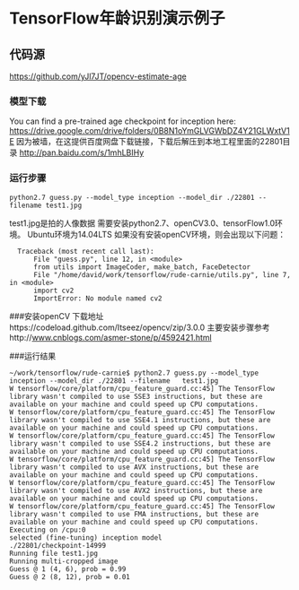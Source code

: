 TensorFlow年龄识别演示例子
==========================================================

## 代码源
https://github.com/yJl7JT/opencv-estimate-age

### 模型下载
You can find a pre-trained age checkpoint for inception here:
https://drive.google.com/drive/folders/0B8N1oYmGLVGWbDZ4Y21GLWxtV1E
因为被墙，在这提供百度网盘下载链接，下载后解压到本地工程里面的22801目录
http://pan.baidu.com/s/1mhLBIHy
### 运行步骤
```
python2.7 guess.py --model_type inception --model_dir ./22801 --filename test1.jpg
```
test1.jpg是拍的人像数据
需要安装python2.7、openCV3.0、tensorFlow1.0环境。
Ubuntu环境为14.04LTS
如果没有安装openCV环境，则会出现以下问题：
```
  Traceback (most recent call last):
      File "guess.py", line 12, in <module>
      from utils import ImageCoder, make_batch, FaceDetector
      File "/home/david/work/tensorflow/rude-carnie/utils.py", line 7, in <module>
      import cv2
      ImportError: No module named cv2
```

###安装openCV
下载地址https://codeload.github.com/Itseez/opencv/zip/3.0.0
主要安装步骤参考http://www.cnblogs.com/asmer-stone/p/4592421.html


###运行结果
```
~/work/tensorflow/rude-carnie$ python2.7 guess.py --model_type inception --model_dir ./22801 --filename   test1.jpg 
W tensorflow/core/platform/cpu_feature_guard.cc:45] The TensorFlow library wasn't compiled to use SSE3 instructions, but these are available on your machine and could speed up CPU computations.
W tensorflow/core/platform/cpu_feature_guard.cc:45] The TensorFlow library wasn't compiled to use SSE4.1 instructions, but these are available on your machine and could speed up CPU computations.
W tensorflow/core/platform/cpu_feature_guard.cc:45] The TensorFlow library wasn't compiled to use SSE4.2 instructions, but these are available on your machine and could speed up CPU computations.
W tensorflow/core/platform/cpu_feature_guard.cc:45] The TensorFlow library wasn't compiled to use AVX instructions, but these are available on your machine and could speed up CPU computations.
W tensorflow/core/platform/cpu_feature_guard.cc:45] The TensorFlow library wasn't compiled to use AVX2 instructions, but these are available on your machine and could speed up CPU computations.
W tensorflow/core/platform/cpu_feature_guard.cc:45] The TensorFlow library wasn't compiled to use FMA instructions, but these are available on your machine and could speed up CPU computations.
Executing on /cpu:0
selected (fine-tuning) inception model
./22801/checkpoint-14999
Running file test1.jpg
Running multi-cropped image
Guess @ 1 (4, 6), prob = 0.99
Guess @ 2 (8, 12), prob = 0.01
```
